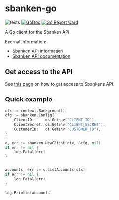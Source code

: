 # sbanken-go
![tests](https://github.com/engvik/sbanken-go/workflows/master/badge.svg)
[![GoDoc](https://godoc.org/github.com/engvik/sbanken-go?status.svg)](https://godoc.org/github.com/engvik/sbanken-go)
[![Go Report Card](https://goreportcard.com/badge/github.com/engvik/sbanken-go)](https://goreportcard.com/report/github.com/engvik/sbanken-go)

A Go client for the Sbanken API

Exernal information:
* [Sbanken API information](https://sbanken.no/bruke/utviklerportalen/)
* [Sbanken API documentation](https://api.sbanken.no/exec.bank/swagger/index.html)

## Get access to the API

See [this page](https://sbanken.no/bruke/utviklerportalen/) on how to get access to Sbankens API.

## Quick example

```go
ctx := context.Background()
cfg := sbanken.Config{
    ClientID:     os.Getenv("CLIENT_ID"),
    ClientSecret: os.Getenv("CLIENT_SECRET"),
    CustomerID:   os.Getenv("CUSTOMER_ID"),
}

c, err := sbanken.NewClient(ctx, &cfg, nil)
if err != nil {
    log.Fatal(err)
}


accounts, err := c.ListAccounts(ctx)
if err != nil {
    log.Fatal(err)
}

log.Println(accounts)

```
